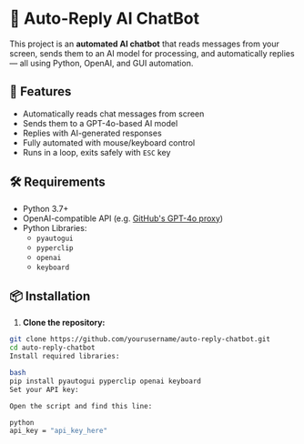 # 🤖 Auto-Reply AI ChatBot

This project is an **automated AI chatbot** that reads messages from your screen, sends them to an AI model for processing, and automatically replies — all using Python, OpenAI, and GUI automation.

## 🚀 Features

- Automatically reads chat messages from screen
- Sends them to a GPT-4o-based AI model
- Replies with AI-generated responses
- Fully automated with mouse/keyboard control
- Runs in a loop, exits safely with `ESC` key

## 🛠️ Requirements

- Python 3.7+
- OpenAI-compatible API (e.g. [GitHub's GPT-4o proxy](https://models.github.ai))
- Python Libraries:
  - `pyautogui`
  - `pyperclip`
  - `openai`
  - `keyboard`

## 📦 Installation

1. **Clone the repository:**

```bash
git clone https://github.com/yourusername/auto-reply-chatbot.git
cd auto-reply-chatbot
Install required libraries:

bash
pip install pyautogui pyperclip openai keyboard
Set your API key:

Open the script and find this line:

python
api_key = "api_key_here"
